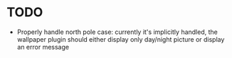 # TODO

* Properly handle north pole case: currently it's implicitly handled,
  the wallpaper plugin should either display only day/night picture or
  display an error message

